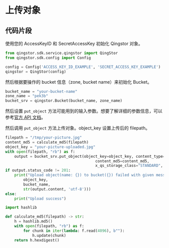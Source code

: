 # 上传对象

## 代码片段

使用您的 AccessKeyID 和 SecretAccessKey 初始化 Qingstor 对象。

```python
from qingstor.sdk.service.qingstor import QingStor
from qingstor.sdk.config import Config

config = Config('ACCESS_KEY_ID_EXAMPLE', 'SECRET_ACCESS_KEY_EXAMPLE')
qingstor = QingStor(config)
```

然后根据要操作的 bucket 信息（zone, bucket name）来初始化 Bucket。

```python
bucket_name = "your-bucket-name"
zone_name = "pek3b"
bucket_srv = qingstor.Bucket(bucket_name, zone_name)
```

然后设置 `put_object` 方法可能用到的输入参数。想要了解详细的参数信息，可以参考[官方 API 文档](https://docs.qingcloud.com/qingstor/api/object/put)。

然后调用 `put_object` 方法上传对象。object_key 设置上传后的 filepath。

```python
filepath = "/tmp/your-picture.jpg"
content_md5 = calculate_md5(filepath)
object_key = "your-picture-uploaded.jpg"
with open(filepath, "rb") as f:
    output = bucket_srv.put_object(object_key=object_key, content_type="image/jpeg",
                                        content_md5=content_md5,
                                        x_qs_storage_class="STANDARD", body=f)
if output.status_code != 201:
    print("Upload object(name: {}) to bucket({}) failed with given message: {}".format(
        object_key,
        bucket_name,
        str(output.content, 'utf-8')))
else:
    print("Upload success")
```

```python
import hashlib

def calculate_md5(filepath) -> str:
    h = hashlib.md5()
    with open(filepath, "rb") as f:
        for chunk in iter(lambda: f.read(4096), b""):
            h.update(chunk)
    return h.hexdigest()
```
